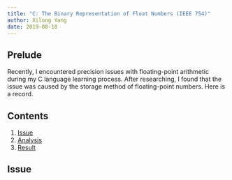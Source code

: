 ```yaml
---
title: "C: The Binary Representation of Float Numbers (IEEE 754)"
author: Xilong Yang
date: 2019-08-18
---
```


<div class="abstract">
<h2>Prelude</h2>
<p>
Recently, I encountered precision issues with floating-point arithmetic during my C language learning process. After researching, I found that the issue was caused by the storage method of floating-point numbers. Here is a record.
</p>
</div>

<nav role="navigation" class="toc">
    <h2>Contents</h2>
    <ol>
      <li><a href="#issue">Issue</a></li>
      <li><a href="#analysis">Analysis</a></li>
      <li><a href="#result">Result</a></li>
    </ol>
</nav>

## Issue
